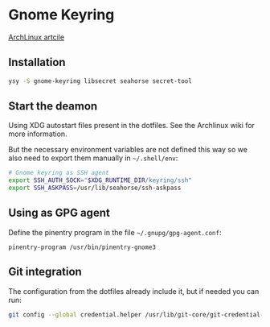 # Gnome Keyring

[ArchLinux artcile](https://wiki.archlinux.org/title/GNOME/Keyring)

## Installation

```sh
ysy -S gnome-keyring libsecret seahorse secret-tool
```

## Start the deamon

Using XDG autostart files present in the dotfiles.
See the Archlinux wiki for more information.

But the necessary environment variables are not defined this way so we also
need to export them manually in `~/.shell/env`:

```sh
# Gnome keyring as SSH agent
export SSH_AUTH_SOCK="$XDG_RUNTIME_DIR/keyring/ssh"
export SSH_ASKPASS=/usr/lib/seahorse/ssh-askpass
```

## Using as GPG agent

Define the pinentry program in the file `~/.gnupg/gpg-agent.conf`:

```
pinentry-program /usr/bin/pinentry-gnome3
```

## Git integration

The configuration from the dotfiles already include it, but if needed you can run:

```sh
git config --global credential.helper /usr/lib/git-core/git-credential-libsecret
```
